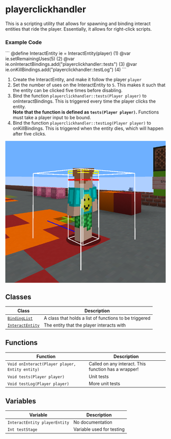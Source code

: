 <!-- minrdocs:scripting --> <!-- minrdocs:msc -->
<!-- utilityinfo:name playerclickhandler -->
<!-- utilityinfo:author eggshells -->
<!-- utilityinfo:dependencies worldUtils -->
<!-- utilityinfo:description A utility for spawning and binding interact entities that ride the player -->

# playerclickhandler
This is a scripting utility that allows for spawning and binding interact entities that ride the player. Essentially, it allows for right-click scripts.

### Example Code
<div class="annotate breakword" markdown>
```
@define InteractEntity ie = InteractEntity(player) (1)
@var ie.setRemainingUses(5) (2)
@var ie.onInteractBindings.add("playerclickhandler::tests") (3)
@var ie.onKillBindings.add("playerclickhandler::testLog") (4)
```
</div>

1. Create the InteractEntity, and make it follow the player `player`
2. Set the number of uses on the InteractEntity to `5`. This makes it such that the entity can be clicked five times before disabling.
3. Bind the function `playerclickhandler::tests(Player player)` to onInteractBindings. This is triggered every time the player clicks the entity. <br/>
   **Note that the function is defined as `tests(Player player)`.** Functions must take a player input to be bound.
4. Bind the function `playerclickhandler::testLog(Player player)` to onKillBindings. This is triggered when the entity dies, which will happen after five clicks. 

![Screenshot showing an interactentity riding on the player](image.png)

## Classes
| Class                               | Description                    |
| ----------------------------------- | ------------------------------ |
| [`BindingList`](BindingList.md) | A class that holds a list of functions to be triggered |
| [`InteractEntity`](InteractEntity.md) | The entity that the player interacts with |

## Functions
| Function                             | Description                                           |
| ------------------------------------ | ----------------------------------------------------- |
| <!-- minrdocs:internal --> `Void onInteract(Player player, Entity entity)` | Called on any interact. This function has a wrapper! |
| <!-- minrdocs:internal --> `Void tests(Player player)` | Unit tests |
| <!-- minrdocs:internal --> `Void testLog(Player player)` | More unit tests |

## Variables
| Variable                                     | Description                                                              |
| -------------------------------------------- | ------------------------------------------------------------------------ |
| <!-- minrdocs:internal --> `InteractEntity playerEntity` | No documentation |
| <!-- minrdocs:internal --> `Int testStage` | Variable used for testing |
